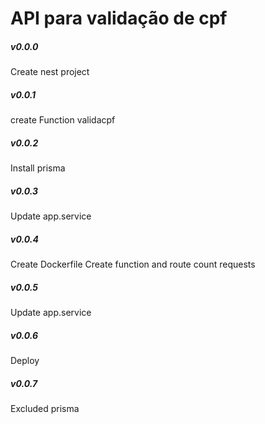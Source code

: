 # API para validação de cpf

##### v0.0.0
Create nest project

##### v0.0.1
create Function validacpf 

##### v0.0.2
Install prisma

##### v0.0.3
Update app.service

##### v0.0.4
Create Dockerfile
Create function and route count requests

##### v0.0.5
Update app.service

##### v0.0.6
Deploy

##### v0.0.7
Excluded prisma
